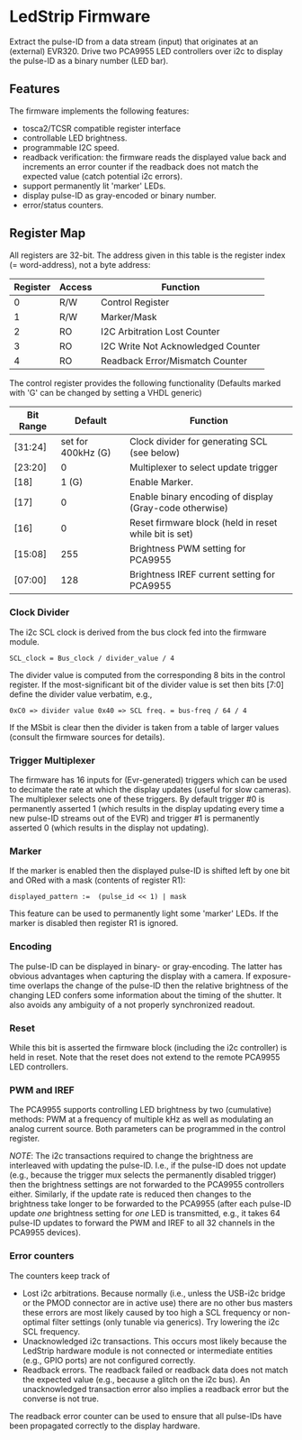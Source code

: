 # LedStrip Firmware

Extract the pulse-ID from a data stream (input) that 
originates at an (external) EVR320. Drive two PCA9955
LED controllers over i2c to display the pulse-ID as a
binary number (LED bar).

## Features

The firmware implements the following features:

 - tosca2/TCSR compatible register interface
 - controllable LED brightness.
 - programmable I2C speed.
 - readback verification: the firmware reads the displayed
   value back and increments an error counter if the readback
   does not match the expected value (catch potential i2c errors).
 - support permanently lit 'marker' LEDs.
 - display pulse-ID as gray-encoded or binary number.
 - error/status counters.

## Register Map

All registers are 32-bit. The address given in this table is
the register index (= word-address), not a byte address:

| Register   | Access | Function                          |
|------------|--------|-----------------------------------|
|  0         | R/W    | Control Register                  |
|  1         | R/W    | Marker/Mask                       |
|  2         | RO     | I2C Arbitration Lost Counter      |
|  3         | RO     | I2C Write Not Acknowledged Counter|
|  4         | RO     | Readback Error/Mismatch Counter   |

The control register provides the following functionality
(Defaults marked with 'G' can be changed by setting a VHDL generic)

| Bit Range| Default           | Function                                               |
|----------|-------------------|--------------------------------------------------------|
| [31:24]  | set for 400kHz (G)| Clock divider for generating SCL (see below)           |
| [23:20]  | 0                 | Multiplexer to select update trigger                   |
| [18]     | 1 (G)             | Enable Marker.                                         |
| [17]     | 0                 | Enable binary encoding of display (Gray-code otherwise)|
| [16]     | 0                 | Reset firmware block (held in reset while bit is set)  |
| [15:08]  | 255               | Brightness PWM setting for PCA9955                     |
| [07:00]  | 128               | Brightness IREF current setting for PCA9955            |

### Clock Divider
The i2c SCL clock is derived from the bus clock fed into the firmware module.

    SCL_clock = Bus_clock / divider_value / 4

The divider value is computed from the corresponding 8 bits in the control register.
If the most-significant bit of the divider value is set then bits [7:0] define the
divider value verbatim, e.g.,

    0xC0 => divider value 0x40 => SCL freq. = bus-freq / 64 / 4

If the MSbit is clear then the divider is taken from a table of larger values (consult
the firmware sources for details).

### Trigger Multiplexer
The firmware has 16 inputs for (Evr-generated) triggers which can be used to decimate
the rate at which the display updates (useful for slow cameras). The multiplexer selects
one of these triggers. By default trigger #0 is permanently asserted 1 (which results in
the display updating every time a new pulse-ID streams out of the EVR) and trigger #1 is
permanently asserted 0 (which results in the display not updating).

### Marker
If the marker is enabled then the displayed pulse-ID is shifted left by one bit and ORed
with a mask (contents of register R1):

    displayed_pattern :=  (pulse_id << 1) | mask

This feature can be used to permanently light some 'marker' LEDs. If the marker is disabled
then register R1 is ignored.

### Encoding
The pulse-ID can be displayed in binary- or gray-encoding. The latter has obvious advantages
when capturing the display with a camera. If exposure-time overlaps the change of the pulse-ID
then the relative brightness of the changing LED confers some information about the timing of
the shutter. It also avoids any ambiguity of a not properly synchronized readout.

### Reset
While this bit is asserted the firmware block (including the i2c controller) is held in reset.
Note that the reset does not extend to the remote PCA9955 LED controllers.

### PWM and IREF
The PCA9955 supports controlling LED brightness by two (cumulative) methods: PWM at a frequency
of multiple kHz as well as modulating an analog current source. Both parameters can be programmed
in the control register.

*NOTE*: The i2c transactions required to change the brightness are interleaved with updating
        the pulse-ID.  I.e., if the pulse-ID does not update (e.g., because the trigger mux
        selects the permanently disabled trigger) then the brightness settings are not forwarded
        to the PCA9955 controllers either. Similarly, if the update rate is reduced then changes
        to the brightness take longer to be forwarded to the PCA9955 (after each pulse-ID update
        *one* brightness setting for *one* LED is transmitted, e.g., it takes 64 pulse-ID updates
        to forward the PWM and IREF to all 32 channels in the PCA9955 devices).

### Error counters
The counters keep track of

 - Lost i2c arbitrations. Because normally (i.e., unless the USB-i2c bridge or the PMOD connector
   are in active use) there are no other bus masters these errors are most likely caused by too
   high a SCL frequency or non-optimal filter settings (only tunable via generics). Try lowering
   the i2c SCL frequency.
 - Unacknowledged i2c transactions. This occurs most likely because the LedStrip hardware module
   is not connected or intermediate entities (e.g., GPIO ports) are not configured correctly.
 - Readback errors. The readback failed or readback data does not match the expected value (e.g.,
   because a glitch on the i2c bus). An unacknowledged transaction error also implies a readback
   error but the converse is not true.

The readback error counter can be used to ensure that all pulse-IDs have been propagated
correctly to the display hardware.



